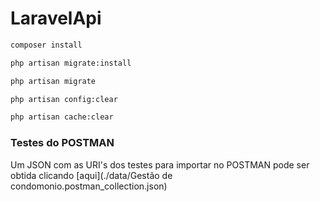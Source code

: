 # LaravelApi

```bash
composer install
```
```bash
php artisan migrate:install
```
```bash
php artisan migrate
```
```bash
php artisan config:clear
```
```bash
php artisan cache:clear
```


### Testes do POSTMAN
Um JSON com as URI's dos testes para importar no POSTMAN pode ser obtida clicando [aqui](./data/Gestão de condomonio.postman_collection.json) 

